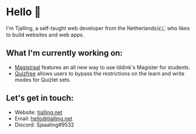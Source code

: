 # Hello 👋

I'm Tjalling, a self-taught web developer from the Netherlands🇳🇱 who likes to build websites and web apps.

## What I'm currently working on:

- [Magistraal](https://github.com/magistraal-app/) features an all new way to use Iddink's Magister for students.
- [Quizfree](https://github.com/tjallingf/quizfree/) allows users to bypass the restrictions on the learn and write modes for Quizlet sets.

## Let's get in touch:

- Website: [tjalling.net](https://tjalling.net/)
- Email: [hello@tjalling.net](mailto:hello@tjalling.net)
- Discord: Sjaaaling#9532
